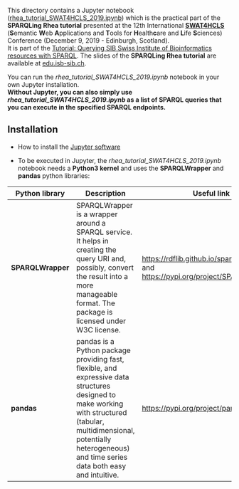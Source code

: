 This directory contains a Jupyter notebook ([rhea_tutorial_SWAT4HCLS_2019.ipynb](./rhea_tutorial_SWAT4HCLS_2019.ipynb)) which is the practical part of the **SPARQLing Rhea tutorial** presented at the 12th International [**SWAT4HCLS**](http://www.swat4ls.org/) (**S**emantic **W**eb **A**pplications and **T**ools for **H**ealth**c**are and **L**ife **S**ciences)  Conference (December 9, 2019 - Edinburgh, Scotland).  
It is part of the [Tutorial: Querying SIB Swiss Institute of Bioinformatics resources with SPARQL](http://www.swat4ls.org/workshops/edinburgh2019/programme/tutorials/).
The slides of the **SPARQLing Rhea tutorial** are available at [edu.isb-sib.ch](https://edu.isb-sib.ch/course/view.php?id=440).

You can run the *rhea_tutorial_SWAT4HCLS_2019.ipynb* notebook in your own Jupyter installation.  
**Without Jupyter, you can also simply use *rhea_tutorial_SWAT4HCLS_2019.ipynb* as a list of SPARQL queries that you can execute in the specified SPARQL endpoints.** 

## Installation

- How to install the [Jupyter software](https://jupyter.org/install)

- To be executed in Jupyter, the *rhea_tutorial_SWAT4HCLS_2019.ipynb* notebook needs a **Python3 kernel** 
and uses the **SPARQLWrapper** and **pandas** python libraries:

| Python library | Description | Useful link |
|----------------|-------------|-------------|
| **SPARQLWrapper** |SPARQLWrapper is a wrapper around a SPARQL service. It helps in creating the query URI and, possibly, convert the result into a more manageable format. The package is licensed under W3C license. | https://rdflib.github.io/sparqlwrapper/ and https://pypi.org/project/SPARQLWrapper/ |
|**pandas** | pandas is a Python package providing fast, flexible, and expressive data structures designed to make working with structured (tabular, multidimensional, potentially heterogeneous) and time series data both easy and intuitive. |  https://pypi.org/project/pandas/  |
